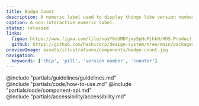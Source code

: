 ```yaml
---
title: Badge Count
description: A numeric label used to display things like version number or collection enumerations.
caption: A non-interactive numeric label.
status: released
links:
  figma: https://www.figma.com/file/noyY6dUMDYjmySpHcMjhkN/HDS-Product---Components?node-id=2340%3A20946&t=XC8SUxxJOFHgqYzK-1
  github: https://github.com/hashicorp/design-system/tree/main/packages/components/addon/components/hds/badge-count
previewImage: assets/illustrations/components/badge-count.jpg
navigation:
  keywords: ['chip', 'pill', 'version number', 'counter']
---
```


<section data-tab="Guidelines">
  @include "partials/guidelines/guidelines.md"
</section>

<section data-tab="Code">
  @include "partials/code/how-to-use.md"
  @include "partials/code/component-api.md"
  <!-- @include "partials/code/showcase.md" -->
</section>

<section data-tab="Accessibility">
  @include "partials/accessibility/accessibility.md"
</section>
